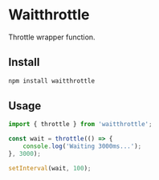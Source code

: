 # Waitthrottle
Throttle wrapper function.

## Install
```sh
npm install waitthrottle
```

## Usage
```js
import { throttle } from 'waitthrottle';

const wait = throttle(() => {
    console.log('Waiting 3000ms...');
}, 3000);

setInterval(wait, 100);